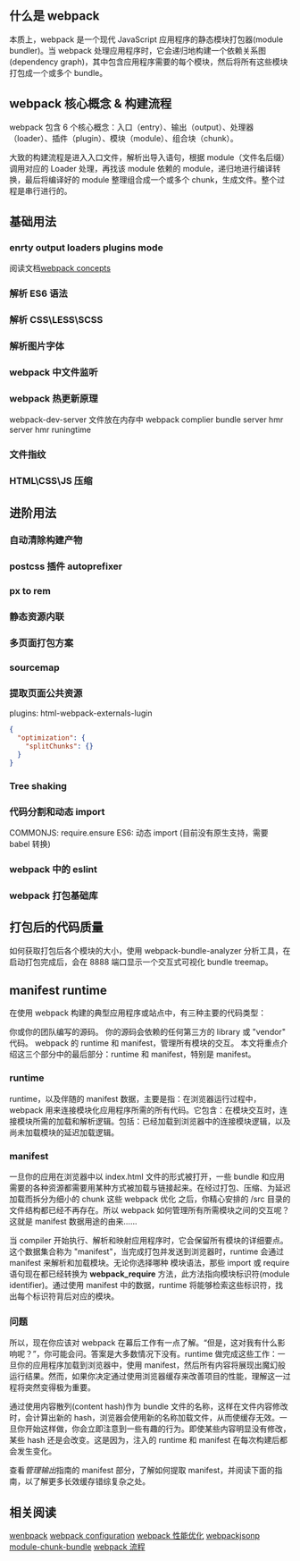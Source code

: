 ## 什么是 webpack

本质上，webpack 是一个现代 JavaScript 应用程序的静态模块打包器(module bundler)。当 webpack 处理应用程序时，它会递归地构建一个依赖关系图(dependency graph)，其中包含应用程序需要的每个模块，然后将所有这些模块打包成一个或多个 bundle。

## webpack 核心概念 & 构建流程

webpack 包含 6 个核心概念：入口（entry）、输出（output）、处理器（loader）、插件（plugin）、模块（module）、组合块（chunk）。

大致的构建流程是进入入口文件，解析出导入语句，根据 module（文件名后缀）调用对应的 Loader 处理，再找该 module 依赖的 module，递归地进行编译转换，最后将编译好的 module 整理组合成一个或多个 chunk，生成文件。整个过程是串行进行的。

## 基础用法

### enrty output loaders plugins mode

阅读文档[webpack concepts](https://webpack.docschina.org/concepts/)

### 解析 ES6 语法

### 解析 CSS\LESS\SCSS

### 解析图片字体

### webpack 中文件监听

### webpack 热更新原理

webpack-dev-server 文件放在内存中
webpack complier
bundle server
hmr server
hmr runingtime

### 文件指纹

### HTML\CSS\JS 压缩

## 进阶用法

### 自动清除构建产物

### postcss 插件 autoprefixer

### px to rem

### 静态资源内联

### 多页面打包方案

### sourcemap

### 提取页面公共资源

plugins: html-webpack-externals-lugin

```json
{
  "optimization": {
    "splitChunks": {}
  }
}
```

### Tree shaking

### 代码分割和动态 import

COMMONJS: require.ensure
ES6: 动态 import (目前没有原生支持，需要 babel 转换)

### webpack 中的 eslint

### webpack 打包基础库

## 打包后的代码质量

如何获取打包后各个模块的大小，使用 webpack-bundle-analyzer 分析工具，在启动打包完成后，会在 8888 端口显示一个交互式可视化 bundle treemap。

## manifest runtime

在使用 webpack 构建的典型应用程序或站点中，有三种主要的代码类型：

你或你的团队编写的源码。
你的源码会依赖的任何第三方的 library 或 "vendor" 代码。
webpack 的 runtime 和 manifest，管理所有模块的交互。
本文将重点介绍这三个部分中的最后部分：runtime 和 manifest，特别是 manifest。

### runtime

runtime，以及伴随的 manifest 数据，主要是指：在浏览器运行过程中，webpack 用来连接模块化应用程序所需的所有代码。它包含：在模块交互时，连接模块所需的加载和解析逻辑。包括：已经加载到浏览器中的连接模块逻辑，以及尚未加载模块的延迟加载逻辑。

### manifest

一旦你的应用在浏览器中以 index.html 文件的形式被打开，一些 bundle 和应用需要的各种资源都需要用某种方式被加载与链接起来。在经过打包、压缩、为延迟加载而拆分为细小的 chunk 这些 webpack 优化 之后，你精心安排的 /src 目录的文件结构都已经不再存在。所以 webpack 如何管理所有所需模块之间的交互呢？这就是 manifest 数据用途的由来……

当 compiler 开始执行、解析和映射应用程序时，它会保留所有模块的详细要点。这个数据集合称为 "manifest"，当完成打包并发送到浏览器时，runtime 会通过 manifest 来解析和加载模块。无论你选择哪种 模块语法，那些 import 或 require 语句现在都已经转换为 **webpack_require** 方法，此方法指向模块标识符(module identifier)。通过使用 manifest 中的数据，runtime 将能够检索这些标识符，找出每个标识符背后对应的模块。

### 问题

所以，现在你应该对 webpack 在幕后工作有一点了解。“但是，这对我有什么影响呢？”，你可能会问。答案是大多数情况下没有。runtime 做完成这些工作：一旦你的应用程序加载到浏览器中，使用 manifest，然后所有内容将展现出魔幻般运行结果。然而，如果你决定通过使用浏览器缓存来改善项目的性能，理解这一过程将突然变得极为重要。

通过使用内容散列(content hash)作为 bundle 文件的名称，这样在文件内容修改时，会计算出新的 hash，浏览器会使用新的名称加载文件，从而使缓存无效。一旦你开始这样做，你会立即注意到一些有趣的行为。即使某些内容明显没有修改，某些 hash 还是会改变。这是因为，注入的 runtime 和 manifest 在每次构建后都会发生变化。

查看*管理输出*指南的 manifest 部分，了解如何提取 manifest，并阅读下面的指南，以了解更多长效缓存错综复杂之处。

## 相关阅读

[wenbpack](https://www.yuque.com/allenzhoujiawei/kb/zsp9gp)
[webpack configuration](https://webpack.docschina.org/configuration)
[webpack 性能优化](https://juejin.cn/post/6844904084781154318#heading-3)
[webpackjsonp](https://ljf0113.github.io/2017/12/09/how-webpack-load-js-file/)
[module-chunk-bundle](https://www.cnblogs.com/skychx/p/webpack-module-chunk-bundle.html)
[webpack 流程](https://zhuanlan.zhihu.com/p/360421184)
